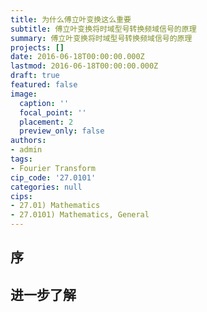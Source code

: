 ```yaml
---
title: 为什么傅立叶变换这么重要
subtitle: 傅立叶变换将时域型号转换频域信号的原理
summary: 傅立叶变换将时域型号转换频域信号的原理
projects: []
date: 2016-06-18T00:00:00.000Z
lastmod: 2016-06-18T00:00:00.000Z
draft: true
featured: false
image:
  caption: ''
  focal_point: ''
  placement: 2
  preview_only: false
authors:
- admin
tags:
- Fourier Transform
cip_code: '27.0101'
categories: null
cips:
- 27.01) Mathematics
- 27.0101) Mathematics, General
---
```


## 序

## 进一步了解

<!-- https://www.zhihu.com/question/279808864/answer/552617806 -->